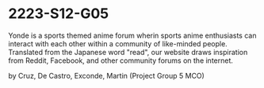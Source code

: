 # 2223-S12-G05
Yonde is a sports themed anime forum wherin sports anime enthusiasts can interact with each other within a community of like-minded people.
Translated from the Japanese word "read", our website draws inspiration from Reddit, Facebook, and other community forums on the internet.

by Cruz, De Castro, Exconde, Martin (Project Group 5 MCO)
